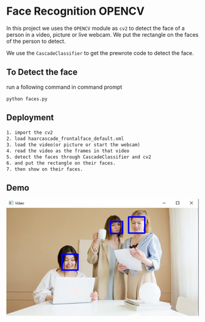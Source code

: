 
# Face Recognition OPENCV

In this project we uses the `OPENCV` module as `cv2` to detect the face of a person in a video, picture or live webcam. We put the rectangle on the faces of the person to detect.

We use the `CascadeClassifier` to get the prewrote code to detect the face.

## To Detect the face
run a following command in command prompt
```
python faces.py
```
## Deployment
```
1. import the cv2
2. load haarcascade_frontalface_default.xml
3. load the video(or picture or start the webcam)
4. read the video as the frames in that video
5. detect the faces through CascadeClassifier and cv2
6. and put the rectangle on their faces.
7. then show on their faces.
```


## Demo

![App Screenshot](https://raw.githubusercontent.com/Franky-Saxena/Face-Recognition-OPENCV/main/Untitled1.png)
